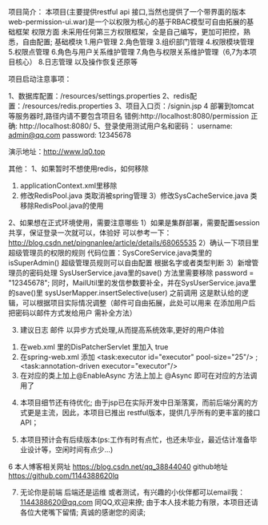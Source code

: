 项目简介：
本项目(主要提供restful api 接口,当然也提供了一个带界面的版本web-permission-ui.war)是一个以权限为核心的基于RBAC模型可自由拓展的基础框架
权限方面 未采用任何第三方权限框架，全是自己编写，更加可把控，熟悉，自由配置;
基础模块
1.用户管理
2.角色管理
3.组织部门管理
4.权限模块管理
5.权限点管理
6.角色与用户关系维护管理
7.角色与权限关系维护管理（6,7为本项目核心）
8.日志管理 以及操作恢复还原等

项目启动注意事项：

1、数据库配置：/resources/settings.properties
2、redis配置：/resources/redis.properties
3、项目入口页：/signin.jsp
4  部署到tomcat等服务器时,路径内请不要包含项目名 错例:http://localhost:8080/permission 正确: http://localhost:8080/
5、登录使用测试用户名和密码：
username: admin@qq.com
password: 12345678

演示地址：http://www.lq0.top

其他：
1、如果暂时不想使用redis，如何移除
1) applicationContext.xml里移除 <import resource="redis.xml" />
2) 修改RedisPool.java 类取消被spring管理
3）修改SysCacheService.java 类移除RedisPool.java的使用

2、如果想在正式环境使用，需要注意哪些
1）如果是集群部署，需要配置session共享，保证登录一次就可以，体验好
可以参考一下：http://blog.csdn.net/pingnanlee/article/details/68065535
2）确认一下项目里超级管理员的权限的规则
代码位置：SysCoreService.java类里的isSuperAdmin() 超级管理员规则可以自由配置 根据名字或者类型判断
3）新增管理员的密码处理
SysUserService.java里的save() 方法里需要移除 password = "12345678";
同时，MailUtil里的发信参数要补全，并在SysUserService.java里的save()里 sysUserMapper.insertSelective(user) 之前调用
这是默认给的逻辑，可以根据项目实际情况调整（邮件可自由拓展，此处可以用来 在添加用户后把密码以邮件方式发给用户 需补全方法）

3. 建议日志 邮件 以异步方式处理,从而提高系统效率,更好的用户体验
1) 在web.xml 里的DisPatcherServlet 里加入   <async-supported>true</async-supported>
2) 在spring-web.xml 添加 <task:executor id="executor" pool-size="25"/> ; <task:annotation-driven executor="executor"/>
3) 在对应的类上加上@EnableAsync  方法上加上 @Async 即可在对应的方法调用了

4. 本项目细节还有待优化; 由于jsp已在实际开发中日渐落寞，而前后端分离的方式更是主流，因此，本项目已推出 restful版本，提供几乎所有的更丰富的接口API；

5. 本项目预计会有后续版本(ps:工作有时有点忙，也还未毕业，最近估计准备毕业设计等，空闲时间有点少...)

6  本人博客相关网址 https://blog.csdn.net/qq_38844040    github地址 https://github.com/1144388620lq

7. 无论你是前端 后端还是运维 或者测试，有兴趣的小伙伴都可以email我：1144388620@qq.com 同QQ,欢迎来撩;
   由于本人技术能力有限，本项目还请各位大佬嘴下留情;
   真诚的感谢您的阅读;





